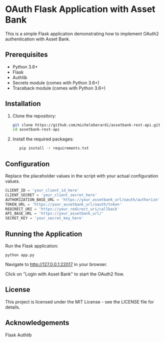 # OAuth Flask Application with Asset Bank

This is a simple Flask application demonstrating how to implement OAuth2 authentication with Asset Bank.

## Prerequisites

- Python 3.6+
- Flask
- Authlib
- Secrets module (comes with Python 3.6+)
- Traceback module (comes with Python 3.6+)

## Installation

1. Clone the repository:
    ```bash
    git clone https://github.com/micheleberardi/assetbank-rest-api.git
    cd assetbank-rest-api
    ```

2. Install the required packages:
    ```bash
       pip install -r requirements.txt
    ```

## Configuration

Replace the placeholder values in the script with your actual configuration values.

```python
CLIENT_ID = 'your_client_id_here'
CLIENT_SECRET = 'your_client_secret_here'
AUTHORIZATION_BASE_URL = 'https://your_assetbank_url/oauth/authorize'
TOKEN_URL = 'https://your_assetbank_url/oauth/token'
REDIRECT_URI = 'https://your_redirect_uri/callback'
API_BASE_URL = 'https://your_assetbank_url/'
SECRET_KEY = 'your_secret_key_here'
```

## Running the Application
Run the Flask application:


```
python app.py
```

Navigate to http://127.0.0.1:22017 in your browser.

Click on "Login with Asset Bank" to start the OAuth2 flow.

## License
This project is licensed under the MIT License - see the LICENSE file for details.

## Acknowledgements
Flask
Authlib



